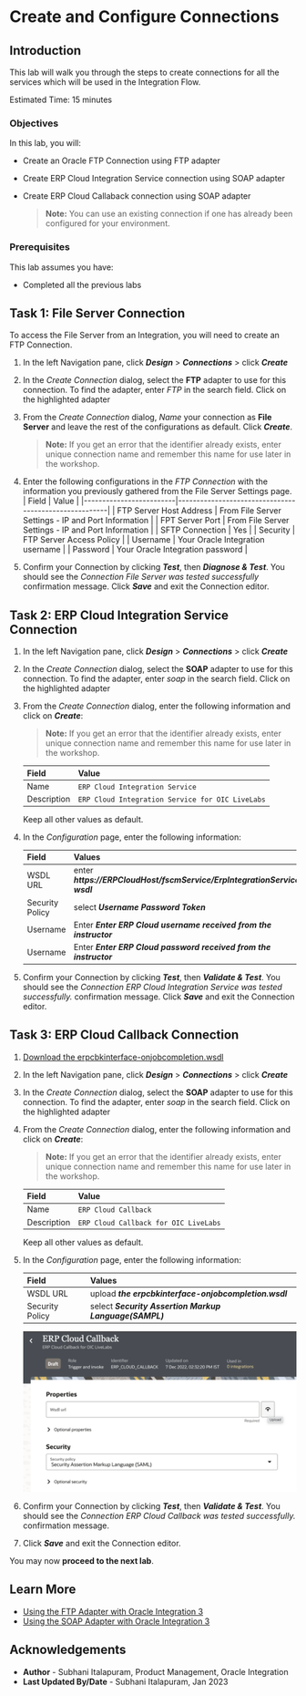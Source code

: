 # Create and Configure Connections

## Introduction


This lab will walk you through the steps to create connections for all the services which will be used in the Integration Flow.

Estimated Time: 15 minutes

### Objectives
In this lab, you will:
- Create an Oracle FTP Connection using FTP adapter
- Create ERP Cloud Integration Service connection using SOAP adapter
- Create ERP Cloud Callaback connection using SOAP adapter

    > **Note:**  You can use an existing connection if one has already been configured for your environment.

### Prerequisites
This lab assumes you have:
- Completed all the previous labs


## Task 1: File Server Connection

To access the File Server from an Integration, you will need to create an FTP Connection.  


1. In the left Navigation pane, click ***Design*** &gt; ***Connections*** &gt; click ***Create***
2. In the *Create Connection* dialog, select the **FTP** adapter to use for this connection. To find the adapter, enter *FTP* in the search field. Click on the highlighted adapter
3. From the *Create Connection* dialog, *Name* your connection as **File Server** and leave the rest of the configurations as default. Click ***Create***.  
    > **Note:**  If you get an error that the identifier already exists, enter unique connection name and remember this name for use later in the workshop.

4. Enter the following configurations in the *FTP Connection* with the information you previously gathered from the File Server Settings page.  
    | Field                   | Value                                                 |
    |-------------------------|-------------------------------------------------------|
    | FTP Server Host Address | From File Server Settings - IP and Port Information   |
    | FPT Server Port         | From File Server Settings - IP and Port Information   |
    | SFTP Connection         | Yes                                                   |
    | Security                | FTP Server Access Policy                              |
    | Username                | Your Oracle Integration username                      |
    | Password                | Your Oracle Integration password                      |

5. Confirm your Connection by clicking ***Test***, then ***Diagnose & Test***. You should see the *Connection File Server was tested successfully* confirmation message. Click ***Save*** and exit the Connection editor.

## Task 2: ERP Cloud Integration Service Connection

1. In the left Navigation pane, click ***Design*** &gt; ***Connections*** &gt; click ***Create***
2. In the *Create Connection* dialog, select the **SOAP** adapter to use for this connection. To find the adapter, enter *soap* in the search field. Click on the highlighted adapter
3. From the *Create Connection* dialog, enter the following information and click on ***Create***:

    > **Note:**  If you get an error that the identifier already exists, enter unique connection name and remember this name for use later in the workshop.

    | **Field**        | **Value**          |       
    | --- | ----------- |
    | Name         | `ERP Cloud Integration Service`       |
    | Description  | `ERP Cloud Integration Service for OIC LiveLabs` |

    Keep all other values as default.

4. In the *Configuration* page, enter the following information:

    | **Field**  | **Values** |
    |---|---|
    |WSDL URL | enter ***https://ERPCloudHost/fscmService/ErpIntegrationService?wsdl*** |
    |Security Policy | select ***Username Password Token*** |
    |Username | Enter ***Enter ERP Cloud username received from the instructor*** |
    |Username | Enter ***Enter ERP Cloud password received from the instructor*** |


5. Confirm your Connection by clicking ***Test***, then ***Validate & Test***. You should see the *Connection ERP Cloud Integration Service was tested successfully.* confirmation message. Click ***Save*** and exit the Connection editor.


## Task 3: ERP Cloud Callback Connection

1. [Download the erpcbkinterface-onjobcompletion.wsdl](../files/erpcbkinterface-onjobcompletion.wsdl?download=1)
2. In the left Navigation pane, click ***Design*** &gt; ***Connections*** &gt; click ***Create***
3. In the *Create Connection* dialog, select the **SOAP** adapter to use for this connection. To find the adapter, enter *soap* in the search field. Click on the highlighted adapter
4. From the *Create Connection* dialog, enter the following information and click on ***Create***:

    > **Note:**  If you get an error that the identifier already exists, enter unique connection name and remember this name for use later in the workshop.

    | **Field**        | **Value**          |       
    | --- | ----------- |
    | Name         | `ERP Cloud Callback`       |
    | Description  | `ERP Cloud Callback for OIC LiveLabs` |

    Keep all other values as default.

5. In the *Configuration* page, enter the following information:

    | **Field**  | **Values** |
    |---|---|
    |WSDL URL | upload ***the erpcbkinterface-onjobcompletion.wsdl*** |
    |Security Policy | select ***Security Assertion Markup Language(SAMPL)*** |

    ![erpcloud-callback](images/erpcloud-callback-conn.png)

5. Confirm your Connection by clicking ***Test***, then ***Validate & Test***. You should see the *Connection ERP Cloud Callback was tested successfully.* confirmation message.
6. Click ***Save*** and exit the Connection editor.


You may now **proceed to the next lab**.

## Learn More

* [Using the FTP Adapter with Oracle Integration 3](https://docs.oracle.com/en/cloud/paas/application-integration/ftp-adapter/ftp-adapter-capabilities.html)
* [Using the SOAP Adapter with Oracle Integration 3](https://docs.oracle.com/en/cloud/paas/application-integration/soap-adapter/index.html)

## Acknowledgements
* **Author** - Subhani Italapuram, Product Management, Oracle Integration
* **Last Updated By/Date** - Subhani Italapuram, Jan 2023
